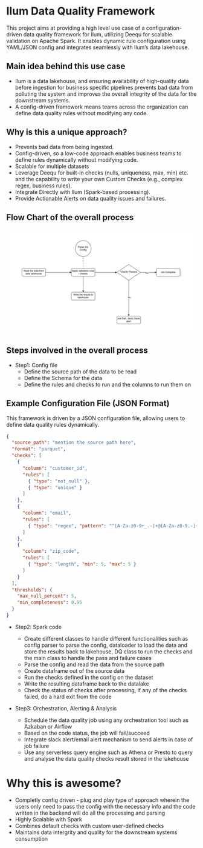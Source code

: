 # Ilum Data Quality Framework
This project aims at providing a high level use case of a configuration-driven data quality framework for Ilum, utilizing Deequ for scalable validation on Apache Spark. It enables dynamic rule configuration using YAML/JSON config and integrates seamlessly with Ilum’s data lakehouse.

## Main idea behind this use case
- Ilum is a data lakehouse, and ensuring availability of high-quality data before ingestion for business specific pipelines prevents bad data from polluting the system and improves the overall integrity of the data for the downstream systems.
- A config-driven framework means teams across the organization can define data quality rules without modifying any code.

## Why is this a unique approach?
- Prevents bad data from being ingested.
- Config-driven, so a low-code approach enables business teams to define rules dynamically without modifying code.
- Scalable for multiple datasets
- Leverage Deequ for built-in checks (nulls, uniqueness, max, min) etc. and the capability to write your own Custom Checks (e.g., complex regex, business rules).
- Integrate Directly with Ilum (Spark-based processing).
- Provide Actionable Alerts on data quality issues and failures.

## Flow Chart of the overall process
![alt text](img/lat.png)

## Steps involved in the overall process
- Step1: Config file
  - Define the source path of the data to be read
  - Define the Schema for the data
  - Define the rules and checks to run and the columns to run them on
## Example Configuration File (JSON Format)
This framework is driven by a JSON configuration file, allowing users to define data quality rules dynamically.

```json
{
  "source_path": "mention the source path here",
  "format": "parquet",
  "checks": [
    {
      "column": "customer_id",
      "rules": [
        { "type": "not_null" },
        { "type": "unique" }
      ]
    },
    {
      "column": "email",
      "rules": [
        { "type": "regex", "pattern": "^[A-Za-z0-9+_.-]+@[A-Za-z0-9.-]+$" }
      ]
    },
    {
      "column": "zip_code",
      "rules": [
        { "type": "length", "min": 5, "max": 5 }
      ]
    }
  ],
  "thresholds": {
    "max_null_percent": 5,
    "min_completeness": 0.95
  }
}
```


- Step2: Spark code
  - Create different classes to handle different functionalities such as config parser to parse the config, dataloader to load the data and store the results back to lakehouse, DQ class to run the checks and the main class to handle the       pass and failure cases
  - Parse the config and read the data from the source path
  - Create dataframe out of the source data
  - Run the checks defined in the config on the dataset
  - Write the resulting dataframe back to the datalake
  - Check the status of checks after processing, if any of the checks failed, do a hard exit from the code
    
- Step3: Orchestration, Alerting & Analysis
  - Schedule the data quality job using any orchestration tool such as Azkaban or Airflow
  - Based on the code status, the job will fail/succeed
  - Integrate slack alert/email alert mechanism to send alerts in case of job failure
  - Use any serverless query engine such as Athena or Presto to query and analyse the data quality checks result stored in the lakehouse

# Why this is awesome?
- Completly config driven - plug and play type of approach wherein the users only need to pass the config with the necessary info and the code written in the backend will do all the processing and parsing
- Highly Scalable with Spark
- Combines default checks with custom user-defined checks
- Maintains data intergrity and quality for the downstream systems consumption
